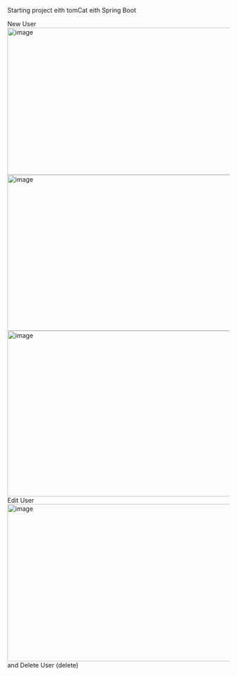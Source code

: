 Starting project eith tomCat eith Spring Boot


New User <img width="1716" height="333" alt="image" src="https://github.com/user-attachments/assets/839b885c-3fb8-4911-b4e6-c5401ddb12b7" />
<img width="1597" height="353" alt="image" src="https://github.com/user-attachments/assets/7b9acac8-fad1-497e-9afc-219aad9d4af6" />
<img width="1539" height="375" alt="image" src="https://github.com/user-attachments/assets/360075d9-8822-4086-aa6a-abb3331e097d" />
Edit User<img width="1601" height="356" alt="image" src="https://github.com/user-attachments/assets/7c0925d8-2b40-480e-af1c-678126cd6f1f" />
and Delete User (delete)
